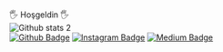 
🖐 Hoşgeldin 🖐  
![Github stats 2](https://github-readme-stats.vercel.app/api?username=yasinsahin0&show_icons=true&theme=radical)  
[![Github Badge](https://img.shields.io/badge/-Github-000?style=quare&labelColor=000&logo=Github&logoColor=white&link=link)](https://github.com/yasinsahin0) 
[![Instagram Badge](https://img.shields.io/badge/-Instagram-C13584?style=flat-quare&labelColor=C13584&logo=instagram&logoColor=white&link=https://www.instagram.com/0yasin_sahin0)](link) 
[![Medium Badge](https://img.shields.io/badge/-Medium-757575?style=flat-quare&labelColor=757575&logo=Medium&logoColor=white&link=https://medium.com/@yasinsahin)](link) 

